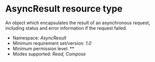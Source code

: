 # AsyncResult resource type



An object which encapsulates the result of an asynchronous request, including status and error information if the request failed.

*	Namespace: *AsyncResult*
*	Minimum requirement set/version: *1.0*
*	Minimum permission level: **
*	Modes supported: *Read, Compose*


